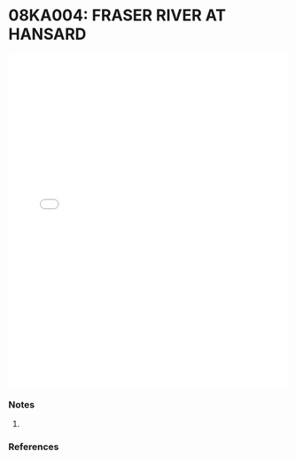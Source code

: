 # 08KA004: FRASER RIVER AT HANSARD

<iframe src="/_static/stations/08KA004_fdc.html" width="100%" height="600" frameborder="0"></iframe>

### Notes
1. 

### References

